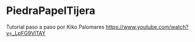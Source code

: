 # PiedraPapelTijera
Tutorial paso a paso por Kiko Palomares https://www.youtube.com/watch?v=_LpFG9VlTAY
